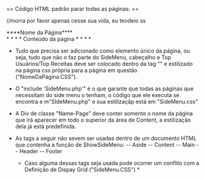 == Código HTML padrão parar todas as páginas: ==

//morra por favor apenas cesse sua vida, eu teodeio ss

<!DOCTYPE html>
<html lang="pt-br">
<head>
    <meta charset="UTF-8">
    <meta name="viewport" content="width=device-width, initial-scale=1.0">
    <link rel="stylesheet" type="text/css" href="CSS/Style.css">
    <link rel="stylesheet" type="text/css" href="CSS/SideMenu.css">
    <script src="JS\Script.js"></script>
    <script src="JS\SideMenu.js"></script>
    <title>
        ****Nome da Página****
    </title>

</head>
<body>
    <main id="main">
        <?php 
           include 'SideMenu.php'
       ?>
        <content>
        <div class="Name-Page">
            ****Nome da Página****
        </div>
            *
            *
            *
            *
            Conteúdo da página
            *
            *
            *
            *
        </content>
    </main>
</body>
</html>


- Tudo que precisa ser adicionado como elemento único da página, ou seja, tudo que não o faz parte do SideMenu, cabeçalho e Top Usuários/Top Receitas deve ser colocado dentro da tag "<Content>" e estilizado na página css própria para a página em questão ("NomeDaPágina.CSS"). 

- O "include 'SideMenu.php'" é o que garante que todas as páginas que necessitam do side menu o tenham, o código que ele executa se encontra e m"SIdeMenu.php" e sua estilizaçãp está em "SideMenu.css"

- A Div de classe "Name-Page" deve conter somente o nome da página que irá aparecer em todo o superior da área de Content, a estilização dela já está predefinida.

- As tags a seguir não sevem ser usadas dentro de um documento HTML que contenha a função de ShowSideMenu:
-- Aside
-- Content
-- Main
-- Header
-- Footer


    * Caso alguma dessas tags seja usada pode ocorrer um conflito com a Definição de Dispay Grid ("SideMenu.CSS") *
















































